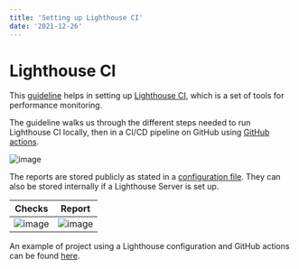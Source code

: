 ```yaml
---
title: 'Setting up Lighthouse CI'
date: '2021-12-26'
---
```


# Lighthouse CI

This [guideline](https://web.dev/lighthouse-ci/) helps in setting up [Lighthouse CI](https://github.com/GoogleChrome/lighthouse-ci), which is a set of tools for performance monitoring.

The guideline walks us through the different steps needed to run Lighthouse CI locally, then in a CI/CD pipeline on GitHub using [GitHub actions](https://github.com/features/actions). 

![image](https://user-images.githubusercontent.com/1062699/147420344-7c6aa94c-e0a7-4951-9935-21b9f128599e.png)

The reports are stored publicly as stated in a [configuration file](https://github.com/pfongkye/nextjs-blog/blob/main/lighthouserc.js). They can also be stored internally if a Lighthouse Server is set up.

| Checks | Report |
|--------|--------|
|![image](https://user-images.githubusercontent.com/1062699/147420475-5af61cb0-83e0-41ab-a1a5-5a958217402d.png)|![image](https://user-images.githubusercontent.com/1062699/147420496-e3fe087d-510e-4d66-8749-dce05c7ac12a.png)|

An example of project using a Lighthouse configuration and GitHub actions can be found [here](https://github.com/pfongkye/nextjs-blog).
